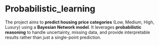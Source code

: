 # Probabilistic_learning
The project aims to **predict housing price categories** (Low, Medium, High, Luxury) using a **Bayesian Network model**.   It leverages **probabilistic reasoning** to handle uncertainty, missing data, and provide interpretable results rather than just a single-point prediction.
